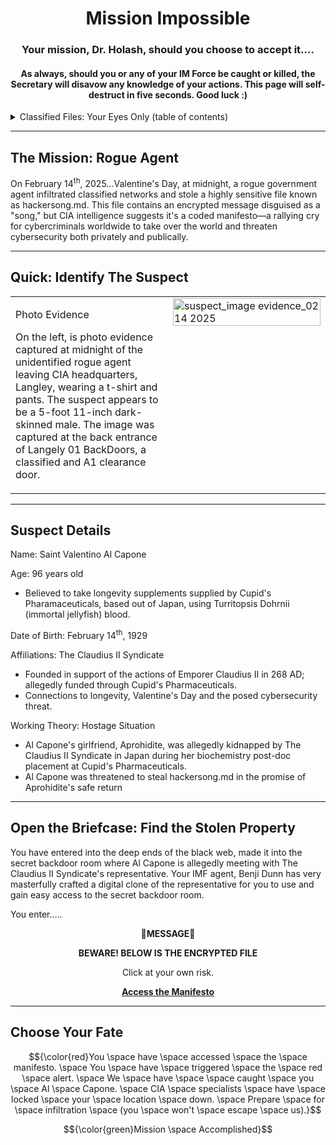 <!--Centered Title-->
<h1 align="center">Mission Impossible</h1>
<h3 align="center">Your mission, Dr. Holash, should you choose to accept it....</h3>
<h4 align="center">As always, should you or any of your IM Force be caught or killed, the Secretary will disavow any knowledge of your actions. This page will self-destruct in five seconds. Good luck :)</h4>


<!-- Table of Contents (Toggle) -->
<details>
  <summary>Classified Files: Your Eyes Only (table of contents)</summary>

Follow the outline below to survive this mission.
1) The Mission: Rogue Agent
2) Quick: Identify the Suspect
3) Suspect Details 
4) Open the BriefCase: Find the Stolen Property
5) Choose Your Fate
  
</details>

---

## The Mission: Rogue Agent
On February 14<sup>th</sup>, 2025...Valentine's Day, at midnight, a rogue government agent infiltrated classified networks and stole a highly sensitive file known as hackersong.md. This file contains an encrypted message disguised as a "song," but CIA intelligence suggests it's a coded manifesto—a rallying cry for cybercriminals worldwide to take over the world and threaten cybersecurity both privately and publically. 

---

## Quick: Identify The Suspect

<table>
  <tr>
    <!-- Left Column: Text -->
    <td style="width: 50%; vertical-align: top; padding-right: 15px;">
      <p>Photo Evidence</p>
      <p>
        On the left, is photo evidence captured at midnight of the unidentified rogue agent leaving CIA headquarters, Langley, wearing a t-shirt and pants. The suspect appears to be a 5-foot 11-inch dark-skinned male. The image was captured at the back entrance of Langely 01 BackDoors, a classified and A1 clearance door.
      </p>
    </td>
    <!-- Right Column: Image -->
    <td style="width: 50%; vertical-align: top;">
      <img src="https://github.com/user-attachments/assets/5ad61489-5ff2-4a2b-b7e9-b1c9248de79c" 
           alt="suspect_image evidence_02 14 2025" 
           width="100%">
    </td>
  </tr>
</table>


---

## Suspect Details

Name: Saint Valentino Al Capone

Age: 96 years old
- Believed to take longevity supplements supplied by Cupid's Pharamaceuticals, based out of Japan, using Turritopsis Dohrnii (immortal jellyfish) blood.

<p>Date of Birth: February 14<sup>th</sup>, 1929</p>

Affiliations: The Claudius II Syndicate 
- Founded in support of the actions of Emporer Claudius II in 268 AD; allegedly funded through Cupid's Pharmaceuticals.
- Connections to longevity, Valentine's Day and the posed cybersecurity threat.

Working Theory: Hostage Situation 
- Al Capone's girlfriend, Aprohidite, was allegedly kidnapped by The Claudius II Syndicate in Japan during her biochemistry post-doc placement at Cupid's Pharmaceuticals.
- Al Capone was threatened to steal hackersong.md in the promise of Aprohidite's safe return

---

## Open the Briefcase: Find the Stolen Property

You have entered into the deep ends of the black web, made it into the secret backdoor room where Al Capone is allegedly meeting with The Claudius II Syndicate's representative. Your IMF agent, Benji Dunn has very masterfully crafted a digital clone of the representative for you to use and gain easy access to the secret backdoor room. 

You enter.....

<!--Centered-->
<p align="center">🚨<strong>MESSAGE</strong>🚨</p>
<p align="center"><strong>BEWARE! BELOW IS THE ENCRYPTED FILE</strong></p>
<p align="center">Click at your own risk.</p>
<p align="center">
  <a href="hackersong.md"><strong>Access the Manifesto</strong></a></p>

---

## Choose Your Fate

$${\color{red}You \space have \space accessed \space the \space manifesto. \space You \space have \space triggered \space the \space red \space alert. \space We \space have \space \space caught \space you \space Al \space Capone. \space CIA \space specialists \space have \space locked \space your \space location \space down. \space Prepare \space for \space infiltration \space (you \space won't \space escape \space us).}$$

$${\color{green}Mission \space Accomplished}$$
